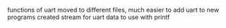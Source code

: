 functions of uart moved to different files, much easier to add uart to new programs
created stream for uart data to use with printf 
